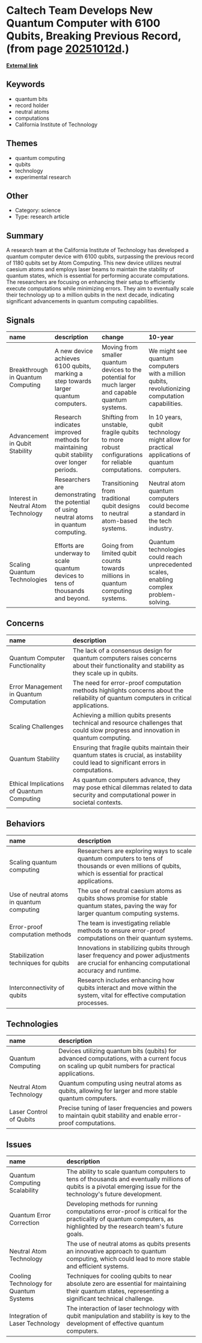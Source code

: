 # __Caltech Team Develops New Quantum Computer with 6100 Qubits, Breaking Previous Record__, (from page [20251012d](https://kghosh.substack.com/p/20251012d).)

__[External link](https://www.newscientist.com/article/2497439-device-with-6100-qubits-is-a-step-towards-largest-quantum-computer-yet/)__



## Keywords

* quantum bits
* record holder
* neutral atoms
* computations
* California Institute of Technology

## Themes

* quantum computing
* qubits
* technology
* experimental research

## Other

* Category: science
* Type: research article

## Summary

A research team at the California Institute of Technology has developed a quantum computer device with 6100 qubits, surpassing the previous record of 1180 qubits set by Atom Computing. This new device utilizes neutral caesium atoms and employs laser beams to maintain the stability of quantum states, which is essential for performing accurate computations. The researchers are focusing on enhancing their setup to efficiently execute computations while minimizing errors. They aim to eventually scale their technology up to a million qubits in the next decade, indicating significant advancements in quantum computing capabilities.

## Signals

| name                                | description                                                                              | change                                                                                            | 10-year                                                                                         | driving-force                                                                        |   relevancy |
|:------------------------------------|:-----------------------------------------------------------------------------------------|:--------------------------------------------------------------------------------------------------|:------------------------------------------------------------------------------------------------|:-------------------------------------------------------------------------------------|------------:|
| Breakthrough in Quantum Computing   | A new device achieves 6100 qubits, marking a step towards larger quantum computers.      | Moving from smaller quantum devices to the potential for much larger and capable quantum systems. | We might see quantum computers with a million qubits, revolutionizing computation capabilities. | The pursuit of more powerful quantum computers to enhance computational tasks.       |           4 |
| Advancement in Qubit Stability      | Research indicates improved methods for maintaining qubit stability over longer periods. | Shifting from unstable, fragile qubits to more robust configurations for reliable computations.   | In 10 years, qubit technology might allow for practical applications of quantum computers.      | The need for stable qubits is essential for the advancement of quantum computing.    |           4 |
| Interest in Neutral Atom Technology | Researchers are demonstrating the potential of using neutral atoms in quantum computing. | Transitioning from traditional qubit designs to neutral atom-based systems.                       | Neutral atom quantum computers could become a standard in the tech industry.                    | The innovative applications of neutral atoms could lead to better quantum solutions. |           3 |
| Scaling Quantum Technologies        | Efforts are underway to scale quantum devices to tens of thousands and beyond.           | Going from limited qubit counts towards millions in quantum computing systems.                    | Quantum technologies could reach unprecedented scales, enabling complex problem-solving.        | The drive for more powerful computing capabilities in various fields.                |           5 |

## Concerns

| name                                      | description                                                                                                                              |
|:------------------------------------------|:-----------------------------------------------------------------------------------------------------------------------------------------|
| Quantum Computer Functionality            | The lack of a consensus design for quantum computers raises concerns about their functionality and stability as they scale up in qubits. |
| Error Management in Quantum Computation   | The need for error-proof computation methods highlights concerns about the reliability of quantum computers in critical applications.    |
| Scaling Challenges                        | Achieving a million qubits presents technical and resource challenges that could slow progress and innovation in quantum computing.      |
| Quantum Stability                         | Ensuring that fragile qubits maintain their quantum states is crucial, as instability could lead to significant errors in computations.  |
| Ethical Implications of Quantum Computing | As quantum computers advance, they may pose ethical dilemmas related to data security and computational power in societal contexts.      |

## Behaviors

| name                                      | description                                                                                                                                               |
|:------------------------------------------|:----------------------------------------------------------------------------------------------------------------------------------------------------------|
| Scaling quantum computing                 | Researchers are exploring ways to scale quantum computers to tens of thousands or even millions of qubits, which is essential for practical applications. |
| Use of neutral atoms in quantum computing | The use of neutral caesium atoms as qubits shows promise for stable quantum states, paving the way for larger quantum computing systems.                  |
| Error-proof computation methods           | The team is investigating reliable methods to ensure error-proof computations on their quantum systems.                                                   |
| Stabilization techniques for qubits       | Innovations in stabilizing qubits through laser frequency and power adjustments are crucial for enhancing computational accuracy and runtime.             |
| Interconnectivity of qubits               | Research includes enhancing how qubits interact and move within the system, vital for effective computation processes.                                    |

## Technologies

| name                    | description                                                                                                                                     |
|:------------------------|:------------------------------------------------------------------------------------------------------------------------------------------------|
| Quantum Computing       | Devices utilizing quantum bits (qubits) for advanced computations, with a current focus on scaling up qubit numbers for practical applications. |
| Neutral Atom Technology | Quantum computing using neutral atoms as qubits, allowing for larger and more stable quantum computers.                                         |
| Laser Control of Qubits | Precise tuning of laser frequencies and powers to maintain qubit stability and enable error-proof computations.                                 |

## Issues

| name                                   | description                                                                                                                                                        |
|:---------------------------------------|:-------------------------------------------------------------------------------------------------------------------------------------------------------------------|
| Quantum Computing Scalability          | The ability to scale quantum computers to tens of thousands and eventually millions of qubits is a pivotal emerging issue for the technology's future development. |
| Quantum Error Correction               | Developing methods for running computations error-proof is critical for the practicality of quantum computers, as highlighted by the research team's future goals. |
| Neutral Atom Technology                | The use of neutral atoms as qubits presents an innovative approach to quantum computing, which could lead to more stable and efficient systems.                    |
| Cooling Technology for Quantum Systems | Techniques for cooling qubits to near absolute zero are essential for maintaining their quantum states, representing a significant technical challenge.            |
| Integration of Laser Technology        | The interaction of laser technology with qubit manipulation and stability is key to the development of effective quantum computers.                                |